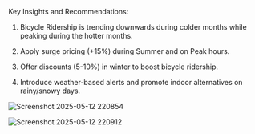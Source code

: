 Key Insights and Recommendations:



1. Bicycle Ridership is trending downwards during colder months while peaking during the hotter months.

2. Apply surge pricing (+15%) during Summer and on Peak hours.

3. Offer discounts (5-10%) in winter to boost bicycle ridership.

4. Introduce weather-based alerts and promote indoor alternatives on rainy/snowy days.



![Screenshot 2025-05-12 220854](https://github.com/user-attachments/assets/519e4291-dd17-4e29-a79e-071ef34f7de5)


![Screenshot 2025-05-12 220912](https://github.com/user-attachments/assets/d60e623e-d827-4d55-a2b1-171517bb04b3)

